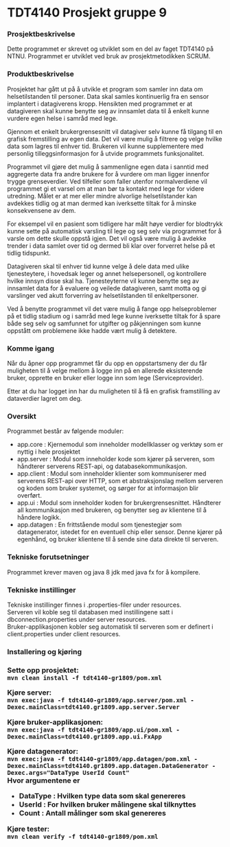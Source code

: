# TDT4140 Prosjekt gruppe 9
<h3>Prosjektbeskrivelse</h3>

Dette programmet er skrevet og utviklet som en del av faget TDT4140 på NTNU. Programmet er utviklet ved bruk av prosjektmetodikken SCRUM.

<h3>Produktbeskrivelse</h3>

Prosjektet har gått ut på å utvikle et program som samler inn data om helsetilstanden til personer. Data skal samles kontinuerlig fra en sensor implantert i datagiverens kropp. Hensikten med programmet er at datagiveren skal kunne benytte seg av innsamlet data til å enkelt kunne vurdere egen helse i samråd med lege.

Gjennom et enkelt brukergrensesnitt vil datagiver selv kunne få tilgang til en grafisk fremstilling av egen data. Det vil være mulig å filtrere og velge hvilke data som lagres til enhver tid. Brukeren vil kunne supplementere med personlig tilleggsinformasjon for å utvide programmets funksjonalitet.

Programmet vil gjøre det mulig å sammenligne egen data i sanntid med aggregerte data fra andre brukere for å vurdere om man ligger innenfor trygge grenseverdier. Ved tilfeller som faller utenfor normalverdiene vil programmet gi et varsel om at man bør ta kontakt med lege for videre utredning. Målet er at mer eller mindre alvorlige helsetilstander kan avdekkes tidlig og at man dermed kan iverksette tiltak for å minske konsekvensene av dem.

For eksempel vil en pasient som tidligere har målt høye verdier for blodtrykk kunne sette på automatisk varsling til lege og seg selv via programmet for å varsle om dette skulle oppstå igjen. Det vil også være mulig å avdekke trender i data samlet over tid og dermed bli klar over forverret helse på et tidlig tidspunkt.

Datagiveren skal til enhver tid kunne velge å dele data med ulike tjenesteytere, i hovedsak leger og annet helsepersonell, og kontrollere hvilke innsyn disse skal ha. Tjenesteyterne vil kunne benytte seg av innsamlet data for å evaluere og veilede datagiveren, samt motta og gi varslinger ved akutt forverring av helsetilstanden til enkeltpersoner.

Ved å benytte programmet vil det være mulig å fange opp helseproblemer på et tidlig stadium og i samråd med lege kunne iverksette tiltak for å spare både seg selv og samfunnet for utgifter og påkjenningen som kunne oppstått om problemene ikke hadde vært mulig å detektere.

<h3>Komme igang</h3>

Når du åpner opp programmet får du opp en oppstartsmeny der du får muligheten til å velge mellom å logge inn på en allerede eksisterende bruker, opprette en bruker eller logge inn som lege (Serviceprovider).

Etter at du har logget inn har du muligheten til å få en grafisk framstilling av dataverdier lagret om deg.

<h3>Oversikt</h3>

Programmet består av følgende moduler:
 - app.core : Kjernemodul som inneholder modellklasser og verktøy som er nyttig i hele prosjektet
 - app.server : Modul som inneholder kode som kjører på serveren, som håndterer serverens REST-api, og databasekommunikasjon.
 - app.client : Modul som inneholder klienter som kommuniserer med serverens REST-api over HTTP, som et abstraksjonslag mellom serveren og koden som bruker systemet, og sørger for at informasjon blir overført.
 - app.ui : Modul som inneholder koden for brukergrensesnittet. Håndterer all kommunikasjon med brukeren, og benytter seg av klientene til å håndere logikk.
 - app.datagen : En frittstående modul som tjenestegjør som datagenerator, istedet for en eventuell chip eller sensor. Denne kjører på egenhånd, og bruker klientene til å sende sine data direkte til serveren.

<h3>Tekniske forutsetninger</h3>

Programmet krever maven og java 8 jdk med java fx for å kompilere.

<h3>Tekniske instillinger</h3>

Tekniske instillinger finnes i .properties-filer under resources.<br>
Serveren vil koble seg til databasen med instillingene satt i
dbconnection.properties under server resources.<br>
Bruker-applikasjonen kobler seg automatisk til serveren som er definert i
client.properties under client resources.

<h3>Installering og kjøring<h3>

Sette opp prosjektet:<br>
`mvn clean install -f tdt4140-gr1809/pom.xml`

Kjøre server:<br>
`mvn exec:java -f tdt4140-gr1809/app.server/pom.xml -Dexec.mainClass=tdt4140.gr1809.app.server.Server`

Kjøre bruker-applikasjonen:<br>
`mvn exec:java -f tdt4140-gr1809/app.ui/pom.xml -Dexec.mainClass=tdt4140.gr1809.app.ui.FxApp`

Kjøre datagenerator:<br>
`mvn exec:java -f tdt4140-gr1809/app.datagen/pom.xml -Dexec.mainClass=tdt4140.gr1809.app.datagen.DataGenerator -Dexec.args="DataType UserId Count"`<br>
Hvor argumentene er
 - DataType : Hvilken type data som skal genereres
 - UserId : For hvilken bruker målingene skal tilknyttes
 - Count : Antall målinger som skal genereres

Kjøre tester:<br>
`mvn clean verify -f tdt4140-gr1809/pom.xml`

